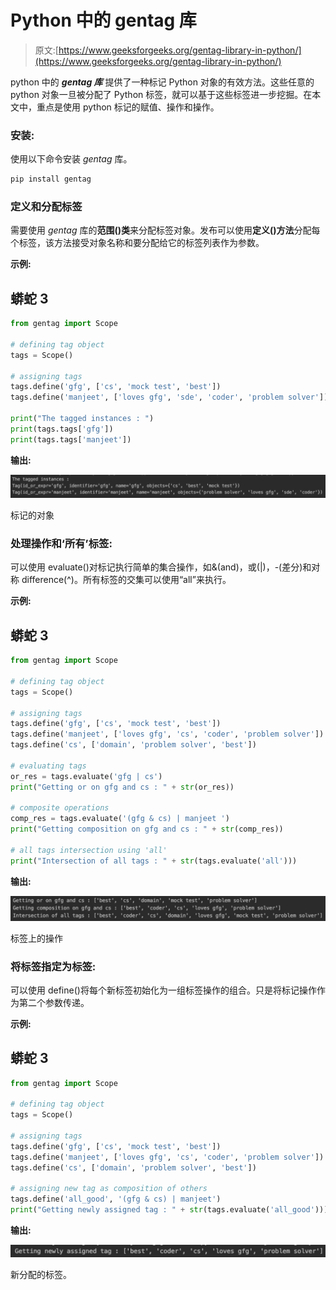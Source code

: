 # Python 中的 gentag 库

> 原文:[https://www.geeksforgeeks.org/gentag-library-in-python/](https://www.geeksforgeeks.org/gentag-library-in-python/)

python 中的 ***gentag 库*** 提供了一种标记 Python 对象的有效方法。这些任意的 python 对象一旦被分配了 Python 标签，就可以基于这些标签进一步挖掘。在本文中，重点是使用 python 标记的赋值、操作和操作。

### 安装:

使用以下命令安装 *gentag* 库。

```py
pip install gentag
```

### **定义和分配标签**

需要使用 *gentag* 库的**范围()类**来分配标签对象。发布可以使用**定义()方法**分配每个标签，该方法接受对象名称和要分配给它的标签列表作为参数。

**示例:**

## 蟒蛇 3

```py
from gentag import Scope

# defining tag object
tags = Scope()

# assigning tags
tags.define('gfg', ['cs', 'mock test', 'best'])
tags.define('manjeet', ['loves gfg', 'sde', 'coder', 'problem solver'])

print("The tagged instances : ")
print(tags.tags['gfg'])
print(tags.tags['manjeet'])
```

**输出:**

![](img/b045f52162a932ec4846e5a3c7bc121d.png)

标记的对象

### **处理操作和‘所有’标签:**

可以使用 evaluate()对标记执行简单的集合操作，如&(and)，或(|)，-(差分)和对称 difference(^)。所有标签的交集可以使用“all”来执行。

**示例:**

## 蟒蛇 3

```py
from gentag import Scope

# defining tag object
tags = Scope()

# assigning tags
tags.define('gfg', ['cs', 'mock test', 'best'])
tags.define('manjeet', ['loves gfg', 'cs', 'coder', 'problem solver'])
tags.define('cs', ['domain', 'problem solver', 'best'])

# evaluating tags
or_res = tags.evaluate('gfg | cs')
print("Getting or on gfg and cs : " + str(or_res))

# composite operations
comp_res = tags.evaluate('(gfg & cs) | manjeet ')
print("Getting composition on gfg and cs : " + str(comp_res))

# all tags intersection using 'all'
print("Intersection of all tags : " + str(tags.evaluate('all')))
```

**输出:**

![](img/6f88b64aa49bc610c2e584e40940023d.png)

标签上的操作

### **将标签指定为标签:**

可以使用 define()将每个新标签初始化为一组标签操作的组合。只是将标记操作作为第二个参数传递。

**示例:**

## 蟒蛇 3

```py
from gentag import Scope

# defining tag object
tags = Scope()

# assigning tags
tags.define('gfg', ['cs', 'mock test', 'best'])
tags.define('manjeet', ['loves gfg', 'cs', 'coder', 'problem solver'])
tags.define('cs', ['domain', 'problem solver', 'best'])

# assigning new tag as composition of others
tags.define('all_good', '(gfg & cs) | manjeet')
print("Getting newly assigned tag : " + str(tags.evaluate('all_good')))
```

**输出:**

![](img/437a606c5425ad7e5d272842937f2e38.png)

新分配的标签。